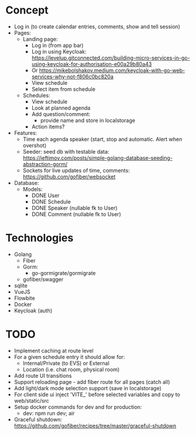 # Concept
 - Log in (to create calendar entries, comments, show and tell session)
 - Pages:
   - Landing page:
     - Log in (from app bar)
      - Log in using Keycloak: https://levelup.gitconnected.com/building-micro-services-in-go-using-keycloak-for-authorisation-e00a29b80a43
      - Or https://mikebolshakov.medium.com/keycloak-with-go-web-services-why-not-f806c0bc820a
     - View schedule
     - Select item from schedule
   - Schedules:
     - View schedule
     - Look at planned agenda
     - Add question/comment:
       - provide name and store in localstorage
     - Action items?
 - Features:
   - Time each agenda speaker (start, stop and automatic. Alert when overshot)
   - Seeder: seed db with testable data: https://ieftimov.com/posts/simple-golang-database-seeding-abstraction-gorm/
   - Sockets for live updates of time, comments: https://github.com/gofiber/websocket
 - Database:
   - Models:
     - DONE User
     - DONE Schedule
     - DONE Speaker (nullable fk to User)
     - DONE Comment (nullable fk to User)

# Technologies
 - Golang
   - Fiber
   - Gorm:
     - go-gormigrate/gormigrate
   - gofiber/swagger
 - sqlite
 - VueJS
 - Flowbite
 - Docker
 - Keycloak (auth)

# TODO
 - Implement caching at route level
 - For a given schedule entry it should allow for:
   - Internal/Private (to EVS) or External
   - Location (i.e. chat room, physical room)
 - Add route UI transitions
 - Support reloading page - add fiber route for all pages (catch all)
 - Add light/dark mode selection support (save in localstorage)
 - For client side ui inject 'VITE_' before selected variables and copy to web/static/src
 - Setup docker commands for dev and for production:
   - dev: npm run dev; air
 - Graceful shutdown: https://github.com/gofiber/recipes/tree/master/graceful-shutdown
